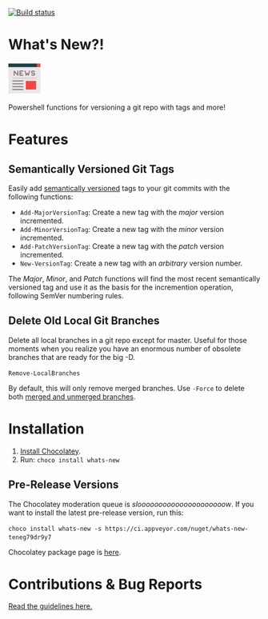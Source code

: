 [![Build status](https://ci.appveyor.com/api/projects/status/rsvlu24m8jdxdbql?svg=true)](https://ci.appveyor.com/project/refactorsaurusrex/whats-new)

# What's New?!

![whats-new](/whats-new.png) 

Powershell functions for versioning a git repo with tags and more!

# Features

## Semantically Versioned Git Tags

Easily add [semantically versioned](https://semver.org/) tags to your git commits with the following functions:

- `Add-MajorVersionTag`: Create a new tag with the *major* version incremented.
- `Add-MinorVersionTag`: Create a new tag with the *minor* version incremented.
- `Add-PatchVersionTag`: Create a new tag with the *patch* version incremented.
- `New-VersionTag`: Create a new tag with an *arbitrary* version number.

The *Major*, *Minor*, and *Patch* functions will find the most recent semantically versioned tag and use it as the basis for the incremention operation, following SemVer numbering rules. 

## Delete Old Local Git Branches

Delete all local branches in a git repo except for master. Useful for those moments when you realize you have an enormous number of obsolete branches that are ready for the big -D.

`Remove-LocalBranches`

By default, this will only remove merged branches. Use `-Force` to delete both [merged and unmerged branches](https://git-scm.com/docs/git-branch#git-branch--d).

# Installation

1. [Install Chocolatey](https://chocolatey.org/install#installing-chocolatey).
1. Run: `choco install whats-new`

## Pre-Release Versions

The Chocolatey moderation queue is *slooooooooooooooooooooow*. If you want to install the latest pre-release version, run this:

`choco install whats-new -s https://ci.appveyor.com/nuget/whats-new-teneg79dr9y7`

Chocolatey package page is [here](https://chocolatey.org/packages/whats-new).

# Contributions & Bug Reports

[Read the guidelines here.](/CONTRIBUTING.MD) 
